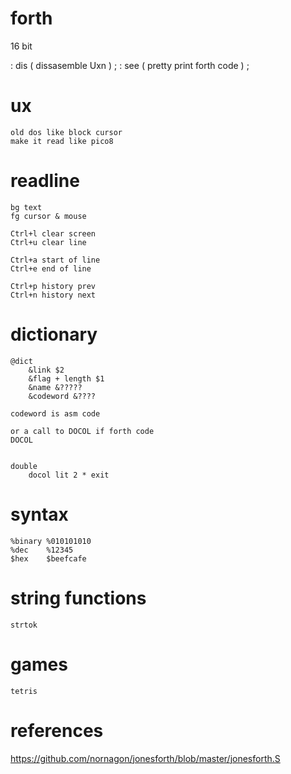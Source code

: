 # forth

16 bit


: dis ( dissasemble Uxn ) ;
: see ( pretty print forth code ) ;

# ux

    old dos like block cursor
    make it read like pico8

# readline
    bg text
    fg cursor & mouse

    Ctrl+l clear screen
    Ctrl+u clear line

    Ctrl+a start of line
    Ctrl+e end of line

    Ctrl+p history prev
    Ctrl+n history next

# dictionary

    @dict
        &link $2
        &flag + length $1
        &name &?????
        &codeword &????
        
    codeword is asm code

    or a call to DOCOL if forth code
    DOCOL


    double
        docol lit 2 * exit
        

# syntax

    %binary %010101010
    %dec    %12345
    $hex    $beefcafe

# string functions

    strtok

# games

    tetris

# references

https://github.com/nornagon/jonesforth/blob/master/jonesforth.S

